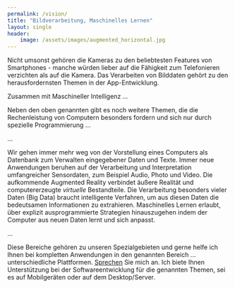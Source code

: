 ```yaml
---
permalink: /vision/
title: "Bildverarbeitung, Maschinelles Lernen"
layout: single
header: 
    image: /assets/images/augmented_horizontal.jpg
---
```

Nicht umsonst gehören die Kameras zu den beliebtesten Features von Smartphones - manche würden lieber auf die Fähigkeit zum Telefonieren verzichten als auf die Kamera. Das Verarbeiten von Bilddaten gehört zu den herausfordernsten Themen in der App-Entwicklung. 

Zusammen mit Maschineller Intelligenz ...

Neben den oben genannten gibt es noch weitere Themen, die die Rechenleistung von Computern besonders fordern und sich nur durch spezielle Programmierung ...




...

Wir gehen immer mehr weg von der Vorstellung eines Computers als Datenbank zum Verwalten eingegebener Daten und Texte. Immer neue Anwendungen beruhen auf der Verarbeitung und Interpretation umfangreicher Sensordaten, zum Beispiel Audio, Photo und Video. Die aufkommende Augmented Reality verbindet äußere Realität und computererzeugte _virtuelle_ Bestandteile. Die Verarbeitung besonders vieler Daten (Big Data) braucht intelligente Verfahren, um aus diesen Daten die bedeutsamen Informationen zu extrahieren. Maschinelles Lernen erlaubt, über explizit ausprogrammierte Strategien hinauszugehen indem der Computer aus neuen Daten lernt und sich anpasst. 

...

Diese Bereiche gehören zu unseren Spezialgebieten und gerne helfe ich Ihnen bei kompletten Anwendungen in den genannten Bereich ... unterschiedliche Plattformen. [Sprechen](/contact) Sie mich an.
Ich biete Ihnen Unterstützung bei der Softwareentwicklung für die genannten Themen, sei es auf Mobilgeräten oder auf dem Desktop/Server.